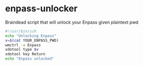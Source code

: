 # enpass-unlocker
Braindead script that will unlock your Enpass given plaintext pwd

```bash
#!/usr/bin/zsh
echo "Unlocking Enpass"
v=$(cat YOUR_ENPASS_PWD)
wmctrl -a Enpass
xdotool type $v
xdotool key Return
echo "Enpass unlocked"
```
